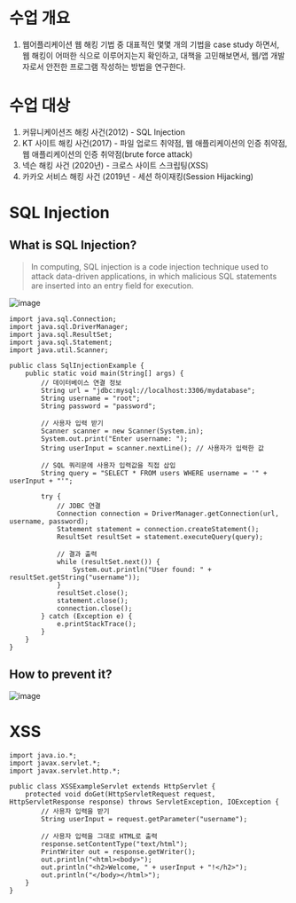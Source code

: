 # 수업 개요

1. 웹어플리케이션 웹 해킹 기법 중 대표적인 몇몇 개의 기법을 case study 하면서, 웹 해킹이 어떠한 식으로 이루어지는지 확인하고, 대책을 고민해보면서, 웹/앱 개발자로서 안전한 프로그램 작성하는 방법을 연구한다.

# 수업 대상

1. 커뮤니케이션즈 해킹 사건(2012) - SQL Injection
2. KT 사이트 해킹 사건(2017) - 파일 업로드 취약점, 웹 애플리케이션의 인증 취약점, 웹 애플리케이션의 인증 취약점(brute force attack)
3. 넥슨 해킹 사건 (2020년) - 크로스 사이트 스크립팅(XSS)
4. 카카오 서비스 해킹 사건 (2019년 - 세션 하이재킹(Session Hijacking)

# SQL Injection

## What is SQL Injection?

> In computing, SQL injection is a code injection technique used to attack data-driven applications, in which malicious SQL statements are inserted into an entry field for execution.

![image](https://github.com/user-attachments/assets/a2e59e7e-3550-4362-a766-ba4e13e1d2a2)


```
import java.sql.Connection;
import java.sql.DriverManager;
import java.sql.ResultSet;
import java.sql.Statement;
import java.util.Scanner;

public class SqlInjectionExample {
    public static void main(String[] args) {
        // 데이터베이스 연결 정보
        String url = "jdbc:mysql://localhost:3306/mydatabase";
        String username = "root";
        String password = "password";

        // 사용자 입력 받기
        Scanner scanner = new Scanner(System.in);
        System.out.print("Enter username: ");
        String userInput = scanner.nextLine(); // 사용자가 입력한 값

        // SQL 쿼리문에 사용자 입력값을 직접 삽입
        String query = "SELECT * FROM users WHERE username = '" + userInput + "'";

        try {
            // JDBC 연결
            Connection connection = DriverManager.getConnection(url, username, password);
            Statement statement = connection.createStatement();
            ResultSet resultSet = statement.executeQuery(query);

            // 결과 출력
            while (resultSet.next()) {
                System.out.println("User found: " + resultSet.getString("username"));
            }
            resultSet.close();
            statement.close();
            connection.close();
        } catch (Exception e) {
            e.printStackTrace();
        }
    }
}

```

## How to prevent it?

![image](https://github.com/user-attachments/assets/2143ddec-f6ac-43e5-ba3d-e9dcd0b40820)


# XSS

```
import java.io.*;
import javax.servlet.*;
import javax.servlet.http.*;

public class XSSExampleServlet extends HttpServlet {
    protected void doGet(HttpServletRequest request, HttpServletResponse response) throws ServletException, IOException {
        // 사용자 입력을 받기
        String userInput = request.getParameter("username");

        // 사용자 입력을 그대로 HTML로 출력
        response.setContentType("text/html");
        PrintWriter out = response.getWriter();
        out.println("<html><body>");
        out.println("<h2>Welcome, " + userInput + "!</h2>");
        out.println("</body></html>");
    }
}

```
